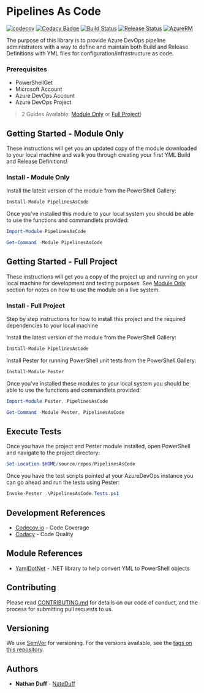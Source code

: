 # Pipelines As Code
[![codecov](https://codecov.io/gh/NateDuff/PipelinesAsCode/branch/master/graph/badge.svg)](https://codecov.io/gh/NateDuff/PipelinesAsCode)
[![Codacy Badge](https://api.codacy.com/project/badge/Grade/a1a1144423c64e3b8eed8f1a12e843b2)](https://www.codacy.com/app/NateDuff/PipelinesAsCode?utm_source=github.com&amp;utm_medium=referral&amp;utm_content=NateDuff/PipelinesAsCode&amp;utm_campaign=Badge_Grade)
[![Build Status](https://dev.azure.com/NateDuff/PipelinesAsCode/_apis/build/status/CI%20Build?branchName=master)](https://dev.azure.com/NateDuff/PipelinesAsCode/_build/latest?definitionId=28&branchName=master)
[![Release Status](https://vsrm.dev.azure.com/NateDuff/_apis/public/Release/badge/ad13437d-ad6a-43cb-af82-61d7294a999e/1/1)](https://vsrm.dev.azure.com/NateDuff/_apis/public/Release/badge/ad13437d-ad6a-43cb-af82-61d7294a999e/1/1)
[![AzureRM](https://img.shields.io/powershellgallery/v/PipelinesAsCode.svg?style=flat-square&label=PowerShellGallery)](https://www.powershellgallery.com/packages/PipelinesAsCode/)

The purpose of this library is to provide Azure DevOps pipeline administrators with a way to define and maintain both Build and Release Definitions with YML files for configuration/infrastructure as code. 

### Prerequisites
  * PowerShellGet  
  * Microsoft Account   
  * Azure DevOps Account    
  * Azure DevOps Project

> 2 Guides Available: [Module Only](#Getting-Started---Module-only) or [Full Project](#Getting-Started---Full-Project))

## Getting Started - Module Only
These instructions will get you an updated copy of the module downloaded to your local machine and walk you through creating your first YML Build and Release Definitions!

### Install - Module Only
Install the latest version of the module from the PowerShell Gallery:

```powershell
Install-Module PipelinesAsCode
```

Once you've installed this module to your local system you should be able to use the functions and commandlets provided:

```powershell
Import-Module PipelinesAsCode

Get-Command -Module PipelinesAsCode
```

## Getting Started - Full Project
These instructions will get you a copy of the project up and running on your local machine for development and testing purposes. See [Module Only](#Getting-Started---Module-only) section for notes on how to use the module on a live system.

### Install - Full Project
Step by step instructions for how to install this project and the required dependencies to your local machine

Install the latest version of the module from the PowerShell Gallery:

```powershell
Install-Module PipelinesAsCode
```

Install Pester for running PowerShell unit tests from the PowerShell Gallery:

```powershell
Install-Module Pester
```

Once you've installed these modules to your local system you should be able to use the functions and commandlets provided:

```powershell
Import-Module Pester, PipelinesAsCode

Get-Command -Module Pester, PipelinesAsCode
```

## Execute Tests
Once you have the project and Pester module installed, open PowerShell and navigate to the project directory:

```powershell
Set-Location $HOME/source/repos/PipelinesAsCode
```

Once you have the test scripts pointed at your AzureDevOps instance you can go ahead and run the tests using Pester:

```powershell
Invoke-Pester .\PipelinesAsCode.Tests.ps1
```

## Development References
  * [Codecov.io](https://codecov.io) - Code Coverage
  * [Codacy](https://codacy.com) - Code Quality

## Module References
  * [YamlDotNet](https://github.com/aaubry/YamlDotNet) - .NET library to help convert YML to PowerShell objects

## Contributing
Please read [CONTRIBUTING.md](https://gist.github.com/PurpleBooth/b24679402957c63ec426) for details on our code of conduct, and the process for submitting pull requests to us.

## Versioning
We use [SemVer](http://semver.org/) for versioning. For the versions available, see the [tags on this repository](https://github.com/NateDuff/PipelinesAsCode/tags). 

## Authors
  * **Nathan Duff** - [NateDuff](https://github.com/NateDuff)

<!-- 
See also the list of [contributors](https://github.com/your/project/contributors) who participated in this project. 

## License

This project is licensed under the MIT License - see the [LICENSE.md](LICENSE.md) file for details

## Acknowledgments

* Hat tip to anyone whose code was used
* Inspiration
* etc
-->